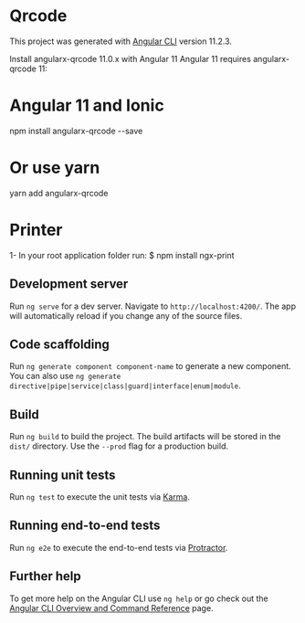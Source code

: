 # Qrcode

This project was generated with [Angular CLI](https://github.com/angular/angular-cli) version 11.2.3.

Install angularx-qrcode 11.0.x with Angular 11
Angular 11 requires angularx-qrcode 11:

# Angular 11 and Ionic
npm install angularx-qrcode --save
# Or use yarn
yarn add angularx-qrcode

# Printer
1- In your root application folder run:
$ npm install ngx-print

## Development server

Run `ng serve` for a dev server. Navigate to `http://localhost:4200/`. The app will automatically reload if you change any of the source files.

## Code scaffolding

Run `ng generate component component-name` to generate a new component. You can also use `ng generate directive|pipe|service|class|guard|interface|enum|module`.

## Build

Run `ng build` to build the project. The build artifacts will be stored in the `dist/` directory. Use the `--prod` flag for a production build.

## Running unit tests

Run `ng test` to execute the unit tests via [Karma](https://karma-runner.github.io).

## Running end-to-end tests

Run `ng e2e` to execute the end-to-end tests via [Protractor](http://www.protractortest.org/).

## Further help

To get more help on the Angular CLI use `ng help` or go check out the [Angular CLI Overview and Command Reference](https://angular.io/cli) page.
